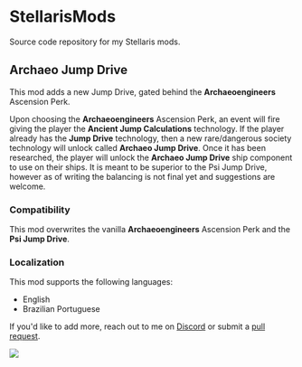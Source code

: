 # StellarisMods

Source code repository for my Stellaris mods.

## Archaeo Jump Drive

This mod adds a new Jump Drive, gated behind the __Archaeoengineers__ Ascension Perk.

Upon choosing the __Archaeoengineers__ Ascension Perk, an event will fire giving the player the __Ancient Jump Calculations__ technology. If the player already has the __Jump Drive__ technology, then a new rare/dangerous society technology will unlock called __Archaeo Jump Drive__. Once it has been researched, the player will unlock the __Archaeo Jump Drive__ ship component to use on their ships. It is meant to be superior to the Psi Jump Drive, however as of writing the balancing is not final yet and suggestions are welcome.

### Compatibility

This mod overwrites the vanilla __Archaeoengineers__ Ascension Perk and the __Psi Jump Drive__.

### Localization

This mod supports the following languages:

* English
* Brazilian Portuguese

If you'd like to add more, reach out to me on [Discord](https://discord.com/invite/robloxgalaxy) or submit a [pull request](https://github.com/SeaswimmerTheFsh/StellarisMods/pulls).

[<img src="https://i.imgur.com/4Und3QN.png">](https://discord.gg/bHVez2C)
